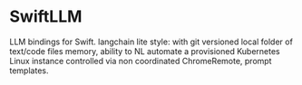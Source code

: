 # SwiftLLM
LLM bindings for Swift. langchain lite style: with git versioned local folder of text/code files memory, ability to NL automate a provisioned Kubernetes Linux instance controlled via non coordinated ChromeRemote, prompt templates.
